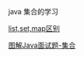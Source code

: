 java 集合的学习

[list,set,map区别](http://blog.csdn.net/vstar283551454/article/details/8682655#comments)

[图解Java面试题-集合](http://www.jianshu.com/p/4dc43a640460)


